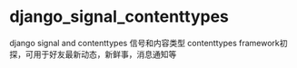 # django_signal_contenttypes
django signal and contenttypes 信号和内容类型 contenttypes framework初探，可用于好友最新动态，新鲜事，消息通知等
